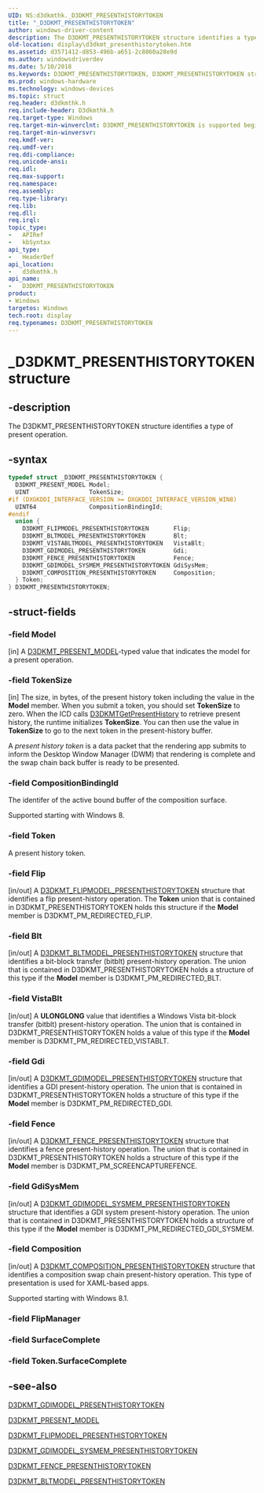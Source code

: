 ```yaml
---
UID: NS:d3dkmthk._D3DKMT_PRESENTHISTORYTOKEN
title: "_D3DKMT_PRESENTHISTORYTOKEN"
author: windows-driver-content
description: The D3DKMT_PRESENTHISTORYTOKEN structure identifies a type of present operation.
old-location: display\d3dkmt_presenthistorytoken.htm
ms.assetid: d3571412-d853-496b-a651-2c8860a28e9d
ms.author: windowsdriverdev
ms.date: 5/10/2018
ms.keywords: D3DKMT_PRESENTHISTORYTOKEN, D3DKMT_PRESENTHISTORYTOKEN structure [Display Devices], OpenGL_Structs_6a454620-8217-4119-bbdd-4caa83169e27.xml, _D3DKMT_PRESENTHISTORYTOKEN, d3dkmthk/D3DKMT_PRESENTHISTORYTOKEN, display.d3dkmt_presenthistorytoken
ms.prod: windows-hardware
ms.technology: windows-devices
ms.topic: struct
req.header: d3dkmthk.h
req.include-header: D3dkmthk.h
req.target-type: Windows
req.target-min-winverclnt: D3DKMT_PRESENTHISTORYTOKEN is supported beginning with the Windows 7 operating system.
req.target-min-winversvr:
req.kmdf-ver:
req.umdf-ver:
req.ddi-compliance:
req.unicode-ansi:
req.idl:
req.max-support:
req.namespace:
req.assembly:
req.type-library:
req.lib:
req.dll:
req.irql:
topic_type:
-	APIRef
-	kbSyntax
api_type:
-	HeaderDef
api_location:
-	d3dkmthk.h
api_name:
-	D3DKMT_PRESENTHISTORYTOKEN
product:
- Windows
targetos: Windows
tech.root: display
req.typenames: D3DKMT_PRESENTHISTORYTOKEN
---
```


# _D3DKMT_PRESENTHISTORYTOKEN structure


## -description


The D3DKMT_PRESENTHISTORYTOKEN structure identifies a type of present operation.


## -syntax


```cpp
typedef struct _D3DKMT_PRESENTHISTORYTOKEN {
  D3DKMT_PRESENT_MODEL Model;
  UINT                 TokenSize;
#if (DXGKDDI_INTERFACE_VERSION >= DXGKDDI_INTERFACE_VERSION_WIN8)
  UINT64               CompositionBindingId;
#endif
  union {
    D3DKMT_FLIPMODEL_PRESENTHISTORYTOKEN       Flip;
    D3DKMT_BLTMODEL_PRESENTHISTORYTOKEN        Blt;
    D3DKMT_VISTABLTMODEL_PRESENTHISTORYTOKEN   VistaBlt;
    D3DKMT_GDIMODEL_PRESENTHISTORYTOKEN        Gdi;
    D3DKMT_FENCE_PRESENTHISTORYTOKEN           Fence;
    D3DKMT_GDIMODEL_SYSMEM_PRESENTHISTORYTOKEN GdiSysMem;
    D3DKMT_COMPOSITION_PRESENTHISTORYTOKEN     Composition;
  } Token;
} D3DKMT_PRESENTHISTORYTOKEN;
```


## -struct-fields




### -field Model

[in] A <a href="..\d3dkmthk\ne-d3dkmthk-_d3dkmt_present_model.md">D3DKMT_PRESENT_MODEL</a>-typed value that indicates the model for a present operation.


### -field TokenSize

[in] The size, in bytes, of the present history token including the value in the <b>Model</b> member. When you submit a token, you should set <b>TokenSize</b> to zero. When the ICD calls <a href="..\d3dkmthk\nf-d3dkmthk-d3dkmtgetpresenthistory.md">D3DKMTGetPresentHistory</a> to retrieve present history, the runtime initializes <b>TokenSize</b>. You can then use the value in <b>TokenSize</b> to go to the next token in the present-history buffer.

A <i>present history token</i> is a data packet that the rendering app submits to inform the Desktop Window Manager (DWM) that rendering is complete and the swap chain back buffer is ready to be presented.


### -field CompositionBindingId

The identifer of the active bound buffer of the composition surface.

Supported starting with Windows 8.


### -field Token

A present history token.

### -field Flip

[in/out] A <a href="..\d3dkmthk\ns-d3dkmthk-_d3dkmt_flipmodel_presenthistorytoken.md">D3DKMT_FLIPMODEL_PRESENTHISTORYTOKEN</a> structure that identifies a flip present-history operation. The <b>Token</b> union that is contained in D3DKMT_PRESENTHISTORYTOKEN holds this structure if the <b>Model</b> member is D3DKMT_PM_REDIRECTED_FLIP.



### -field Blt

[in/out] A <a href="..\d3dkmthk\ns-d3dkmthk-_d3dkmt_bltmodel_presenthistorytoken.md">D3DKMT_BLTMODEL_PRESENTHISTORYTOKEN</a> structure that identifies a bit-block transfer (bitblt) present-history operation. The union that is contained in D3DKMT_PRESENTHISTORYTOKEN holds a structure of this type if the <b>Model</b> member is D3DKMT_PM_REDIRECTED_BLT.



### -field VistaBlt

[in/out] A <b>ULONGLONG</b> value that identifies a Windows Vista bit-block transfer (bitblt) present-history operation. The union that is contained in D3DKMT_PRESENTHISTORYTOKEN holds a value of this type if the <b>Model</b> member is D3DKMT_PM_REDIRECTED_VISTABLT.



### -field Gdi

[in/out] A <a href="..\d3dkmthk\ns-d3dkmthk-_d3dkmt_gdimodel_presenthistorytoken.md">D3DKMT_GDIMODEL_PRESENTHISTORYTOKEN</a> structure that identifies a GDI present-history operation. The union that is contained in D3DKMT_PRESENTHISTORYTOKEN holds a structure of this type if the <b>Model</b> member is D3DKMT_PM_REDIRECTED_GDI.



### -field Fence

[in/out] A <a href="..\d3dkmthk\ns-d3dkmthk-_d3dkmt_fence_presenthistorytoken.md">D3DKMT_FENCE_PRESENTHISTORYTOKEN</a> structure that identifies a fence present-history operation. The union that is contained in D3DKMT_PRESENTHISTORYTOKEN holds a structure of this type if the <b>Model</b> member is D3DKMT_PM_SCREENCAPTUREFENCE.



### -field GdiSysMem

[in/out] A <a href="..\d3dkmthk\ns-d3dkmthk-_d3dkmt_gdimodel_sysmem_presenthistorytoken.md">D3DKMT_GDIMODEL_SYSMEM_PRESENTHISTORYTOKEN</a> structure that identifies a GDI system present-history operation. The union that is contained in D3DKMT_PRESENTHISTORYTOKEN holds a structure of this type if the <b>Model</b> member is D3DKMT_PM_REDIRECTED_GDI_SYSMEM.



### -field Composition

[in/out] A <a href="..\d3dkmthk\ns-d3dkmthk-_d3dkmt_composition_presenthistorytoken.md">D3DKMT_COMPOSITION_PRESENTHISTORYTOKEN</a> structure that identifies a composition swap chain present-history operation. This type of presentation is used for XAML-based apps.

Supported starting with Windows 8.1.

### -field FlipManager

### -field SurfaceComplete

### -field Token.SurfaceComplete

 




## -see-also

<a href="..\d3dkmthk\ns-d3dkmthk-_d3dkmt_gdimodel_presenthistorytoken.md">D3DKMT_GDIMODEL_PRESENTHISTORYTOKEN</a>



<a href="..\d3dkmthk\ne-d3dkmthk-_d3dkmt_present_model.md">D3DKMT_PRESENT_MODEL</a>



<a href="..\d3dkmthk\ns-d3dkmthk-_d3dkmt_flipmodel_presenthistorytoken.md">D3DKMT_FLIPMODEL_PRESENTHISTORYTOKEN</a>



<a href="..\d3dkmthk\ns-d3dkmthk-_d3dkmt_gdimodel_sysmem_presenthistorytoken.md">D3DKMT_GDIMODEL_SYSMEM_PRESENTHISTORYTOKEN</a>



<a href="..\d3dkmthk\ns-d3dkmthk-_d3dkmt_fence_presenthistorytoken.md">D3DKMT_FENCE_PRESENTHISTORYTOKEN</a>



<a href="..\d3dkmthk\ns-d3dkmthk-_d3dkmt_bltmodel_presenthistorytoken.md">D3DKMT_BLTMODEL_PRESENTHISTORYTOKEN</a>



 

 


